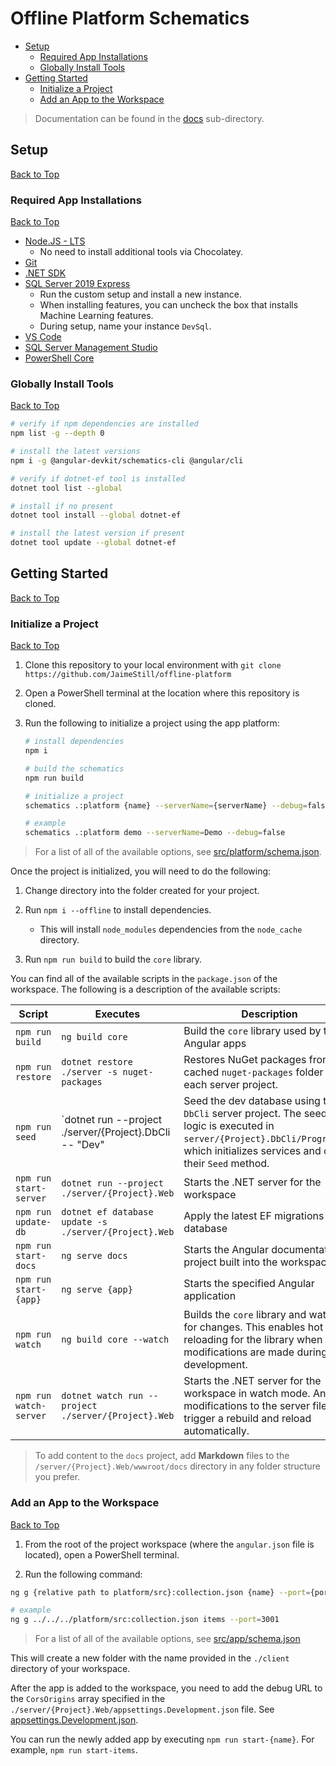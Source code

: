 # Offline Platform Schematics

* [Setup](#setup)
    * [Required App Installations](#required-app-installations)
    * [Globally Install Tools](#globally-install-tools)
* [Getting Started](#getting-started)
    * [Initialize a Project](#initialize-a-project)
    * [Add an App to the Workspace](#add-an-app-to-the-workspace)

> Documentation can be found in the [docs](./docs/readme.md) sub-directory.

## Setup
[Back to Top](#offline-platform-schematics)

### Required App Installations
[Back to Top](#offline-platform-schematics)

* [Node.JS - LTS](https://nodejs.org/en/)
    * No need to install additional tools via Chocolatey.
* [Git](https://git-scm.com/download/win)
* [.NET SDK](https://dotnet.microsoft.com/en-us/download)
* [SQL Server 2019 Express](https://go.microsoft.com/fwlink/?linkid=866658)
    * Run the custom setup and install a new instance.
    * When installing features, you can uncheck the box that installs Machine Learning features.
    * During setup, name your instance `DevSql`.
* [VS Code](https://code.visualstudio.com/docs/?dv=win64user)
* [SQL Server Management Studio](https://docs.microsoft.com/en-us/sql/ssms/download-sql-server-management-studio-ssms?view=sql-server-ver15)
* [PowerShell Core](https://github.com/PowerShell/PowerShell/releases)

### Globally Install Tools
[Back to Top](#offline-platform-schematics)

```bash
# verify if npm dependencies are installed
npm list -g --depth 0

# install the latest versions
npm i -g @angular-devkit/schematics-cli @angular/cli

# verify if dotnet-ef tool is installed
dotnet tool list --global

# install if no present
dotnet tool install --global dotnet-ef

# install the latest version if present
dotnet tool update --global dotnet-ef
```

## Getting Started
[Back to Top](#offline-platform-schematics)

### Initialize a Project
[Back to Top](#offline-platform-schematics)

1. Clone this repository to your local environment with `git clone https://github.com/JaimeStill/offline-platform`

2. Open a PowerShell terminal at the location where this repository is cloned.

3. Run the following to initialize a project using the app platform:

    ```bash
    # install dependencies
    npm i

    # build the schematics
    npm run build

    # initialize a project
    schematics .:platform {name} --serverName={serverName} --debug=false

    # example
    schematics .:platform demo --serverName=Demo --debug=false
    ```

> For a list of all of the available options, see [src/platform/schema.json](./src/platform/schema.json).

Once the project is initialized, you will need to do the following:

1. Change directory into the folder created for your project.

2. Run `npm i --offline` to install dependencies.
    * This will install `node_modules` dependencies from the `node_cache` directory.

3. Run `npm run build` to build the `core` library.

You can find all of the available scripts in the `package.json` of the workspace. The following is a description of the available scripts:

Script | Executes | Description
-------|----------|------------
`npm run build` | `ng build core` | Build the `core` library used by the Angular apps
`npm run restore` | `dotnet restore ./server -s nuget-packages` | Restores NuGet packages from the cached `nuget-packages` folder in each server project.
`npm run seed` | `dotnet run --project ./server/{Project}.DbCli -- "Dev" | Seed the dev database using the `DbCli` server project. The seeding logic is executed in `server/{Project}.DbCli/Program.cs`, which initializes services and calls their `Seed` method.
`npm run start-server` | `dotnet run --project ./server/{Project}.Web` | Starts the .NET server for the workspace
`npm run update-db` | `dotnet ef database update -s ./server/{Project}.Web` | Apply the latest EF migrations to the database
`npm run start-docs` | `ng serve docs` | Starts the Angular documentation project built into the workspace
`npm run start-{app}` | `ng serve {app}` | Starts the specified Angular application
`npm run watch` | `ng build core --watch` | Builds the `core` library and watches for changes. This enables hot reloading for the library when modifications are made during development.
`npm run watch-server` | `dotnet watch run --project ./server/{Project}.Web` | Starts the .NET server for the workspace in watch mode. Any modifications to the server files will trigger a rebuild and reload automatically.

> To add content to the `docs` project, add **Markdown** files to the `/server/{Project}.Web/wwwroot/docs` directory in any folder structure you prefer.

### Add an App to the Workspace
[Back to Top](#offline-platform-schematics)

1. From the root of the project workspace (where the `angular.json` file is located), open a PowerShell terminal.

2. Run the following command:

```bash
ng g {relative path to platform/src}:collection.json {name} --port={port}

# example
ng g ../../../platform/src:collection.json items --port=3001
```

> For a list of all of the available options, see [src/app/schema.json](./src/app/schema.json)

This will create a new folder with the name provided in the `./client` directory of your workspace.

After the app is added to the workspace, you need to add the debug URL to the `CorsOrigins` array specified in the `./server/{Project}.Web/appsettings.Development.json` file. See [appsettings.Development.json](./src/server/files/__name@classify__.Web/appsettings.Development.json).

You can run the newly added app by executing `npm run start-{name}`. For example, `npm run start-items`.
